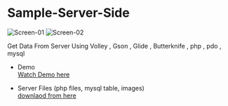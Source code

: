 # Sample-Server-Side
![Screen-01](http://s8.picofile.com/file/8305557142/screen_011.png)
![Screen-02](http://s9.picofile.com/file/8305557068/screen_022.png)   
 
Get Data From Server Using Volley , Gson , Glide , Butterknife , php , pdo , mysql

  * Demo  
    [Watch Demo here](http://s9.picofile.com/file/8305556192/screen_record.mp4.html)
    
  * Server Files (php files, mysql table, images)   
    [downlaod from here](http://s9.picofile.com/file/8305556642/files.rar.html)
